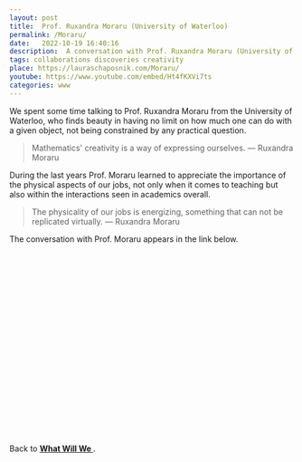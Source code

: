 ```yaml
---
layout: post
title:  Prof. Ruxandra Moraru (University of Waterloo)
permalink: /Moraru/
date:   2022-10-19 16:40:16
description:  A conversation with Prof. Ruxandra Moraru (University of Waterloo)
tags: collaborations discoveries creativity
place: https://lauraschaposnik.com/Moraru/
youtube: https://www.youtube.com/embed/Ht4fKXVi7ts
categories: www
---
```

 
 We spent some time talking to Prof. Ruxandra Moraru from the University of Waterloo, who finds beauty in having no limit on how much one can do with a given object, not being constrained by any practical question. 
  
<blockquote>
Mathematics' creativity is a way of expressing ourselves. 
    — Ruxandra Moraru
</blockquote>

During the last years Prof. Moraru learned to appreciate the importance of the physical aspects of our jobs, not only when it comes to teaching but also within the interactions seen in academics overall. 

<blockquote>
The physicality of our jobs is energizing, something that can not be replicated virtually. 
    — Ruxandra Moraru
</blockquote>

The conversation with Prof. Moraru appears in the link below. 


<div id="video-container" style="float: none; clear: both; width: 100%; position: relative; padding-bottom: 56.25%; padding-top: 25px; height: 0;">
	<object data="https://www.youtube.com/embed/Ht4fKXVi7ts" style="position: absolute; top: 0; left: 0; width: 100%; height: 100%;"></object>
</div> 

<br>

Back to <a href="https://lauraschaposnik.com/www/"><b> What Will We </b> </a>.

